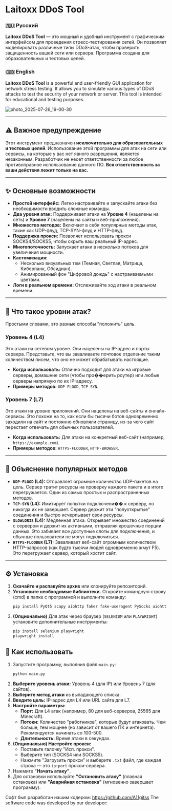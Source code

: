 # Laitoxx DDoS Tool

### 🇷🇺 Русский

**Laitoxx DDoS Tool** — это мощный и удобный инструмент с графическим интерфейсом для проведения стресс-тестирования сетей. Он позволяет моделировать различные типы DDoS-атак, чтобы проверить защищенность вашей сети или сервера. Программа создана для образовательных и тестовых целей.

### 🇬🇧 English

**Laitoxx DDoS Tool** is a powerful and user-friendly GUI application for network stress testing. It allows you to simulate various types of DDoS attacks to test the security of your network or server. This tool is intended for educational and testing purposes.

![photo_2025-07-26_19-00-30](https://github.com/user-attachments/assets/2c100626-57ff-46c7-ade9-3025683d38c9)

---

## ⚠️ Важное предупреждение

Этот инструмент предназначен **исключительно для образовательных и тестовых целей**. Использование этой программы для атак на сети или сервисы, на которые у вас нет явного разрешения, является незаконным. Разработчик не несет ответственности за любое противоправное использование данного ПО. **Вся ответственность за ваши действия лежит только на вас.**

---

## ✨ Основные возможности

- **Простой интерфейс:** Легко настраивайте и запускайте атаки без необходимости вводить сложные команды.
- **Два уровня атак:** Поддерживает атаки на **Уровне 4** (нацелены на сеть) и **Уровне 7** (нацелены на сайты и веб-приложения).
- **Множество методов:** Включает в себя популярные методы атак, такие как UDP-флуд, TCP-SYN-флуд и HTTP-флуд.
- **Поддержка прокси:** Позволяет использовать прокси SOCKS4/SOCKS5, чтобы скрыть ваш реальный IP-адрес.
- **Многопоточность:** Запускает атаки в несколько потоков для увеличения мощности.
- **Кастомизация:**
    - Несколько визуальных тем (Темная, Светлая, Матрица, Киберпанк, Обсидиан).
    - Анимированный фон "Цифровой дождь" с настраиваемыми цветами.
- **Логи в реальном времени:** Отслеживайте ход атаки в реальном времени.

---

## 🤔 Что такое уровни атак?

Простыми словами, это разные способы "положить" цель.

### Уровень 4 (L4)
Это атаки на сетевом уровне. Они нацелены на IP-адрес и порты сервера. Представьте, что вы заваливаете почтовое отделение таким количеством писем, что оно не может обрабатывать настоящие.

- **Когда использовать:** Отлично подходит для атаки на игровые серверы, домашние сети (чтобы про��ерить роутер) или любые серверы напрямую по их IP-адресу.
- **Примеры методов:** `UDP-FLOOD`, `TCP-SYN`.

### Уровень 7 (L7)
Это атаки на уровне приложений. Они нацелены на веб-сайты и онлайн-сервисы. Это похоже на то, как если бы тысячи ботов одновременно заходили на сайт и постоянно обновляли страницу, из-за чего сайт перестает отвечать для обычных пользователей.

- **Когда использовать:** Для атаки на конкретный веб-сайт (например, `https://example.com`).
- **Примеры методов:** `HTTPS-FLOODER`, `HTTP-BROWSER`.

---

## 📖 Объяснение популярных методов

- **`UDP-FLOOD` (L4):** Отправляет огромное количество UDP-пакетов на цель. Сервер тратит ресурсы на проверку каждого пакета и в итоге перегружается. Один из самых простых и распространенных методов.
- **`TCP-SYN` (L4):** Имитирует попытки подключени�� к серверу, но никогда их не завершает. Сервер держит эти "полуоткрытые" соединения и быстро исчерпывает свои ресурсы.
- **`SLOWLORIS` (L4):** Медленная атака. Открывает множество соединений с сервером и держит их активными, отправляя крошечные порции данных. Это забивает все доступные слоты для подключения, и обычные пользователи не могут подключиться.
- **`HTTPS-FLOODER` (L7):** Заваливает веб-сайт огромным количеством HTTP-запросов (как будто тысячи людей одновременно жмут F5). Это перегружает сервер, который хостит сайт.

---

## ⚙️ Установка

1.  **Скачайте и распакуйте архив** или клонируйте репозиторий.
2.  **Установите необходимые библиотеки.** Откройте командную строку (cmd) в папке с программой и выполните команду:
    ```bash
    pip install PyQt5 scapy aiohttp faker fake-useragent PySocks aiohttp_socks
    ```
3.  **(Опционально)** Для атак через браузер (`SELENIUM` или `PLAYWRIGHT`) установите дополнительные инструменты:
    ```bash
    pip install selenium playwright
    playwright install
    ```

## 🚀 Как использовать

1.  Запустите программу, выполнив файл `main.py`:
    ```bash
    python main.py
    ```
2.  **Выберите уровень атаки:** Уровень 4 (для IP) или Уровень 7 (для сайтов).
3.  **Выберите метод атаки** из выпадающего списка.
4.  **Введите цель:** IP-адрес для L4 или URL сайта для L7.
5.  **Настройте параметры:**
    - **Порт:** Для L4 атак (например, 80 для веб-серверов, 25565 для Minecraft).
    - **Потоки:** Количество "работников", которые будут атаковать. Чем больше, тем мощнее (но зависит от вашего ПК и интернета). Рекомендуется начинать со 100-500.
    - **Длительность:** Время атаки в секундах.
6.  **(Опционально) Настройте прокси:**
    - Поставьте галочку "Исп. прокси".
    - Выберите тип (SOCKS4 или SOCKS5).
    - Нажмите "Загрузить прокси" и выберите `.txt` файл, где каждая строка — это `ip:port` прокси-сервера.
7.  Нажмите **"Начать атаку"**.
8.  Для остановки используйте **"Остановить атаку"** (плавная остановка) или **"Аварийная остановка"** (мгновенно завершает программу).

Софт был разработан нашим кодером: https://github.com/A11gitss
The software code was developed by our developer:
